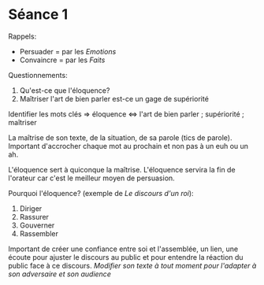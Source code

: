 # Séance 1

Rappels:
* Persuader = par les *Emotions*
* Convaincre = par les *Faits*

Questionnements:
1. Qu'est-ce que l'éloquence?
2. Maîtriser l'art de bien parler est-ce un gage de supériorité

Identifier les mots clés => éloquence <=> l'art de bien parler ; supériorité ; maîtriser

La maîtrise de son texte, de la situation, de sa parole (tics de parole). Important d'accrocher chaque mot au prochain et non pas à un euh ou un ah.

L'éloquence sert à quiconque la maîtrise. L'éloquence servira la fin de l'orateur car c'est le meilleur moyen de persuasion.

Pourquoi l'éloquence? (exemple de *Le discours d'un roi*):
1. Diriger
2. Rassurer 
3. Gouverner
4. Rassembler 

Important de créer une confiance entre soi et l'assemblée, un lien, une écoute pour ajuster le discours au public et pour entendre la réaction du public face à ce discours. *Modifier son texte à tout moment pour l'adapter à son adversaire et son audience*